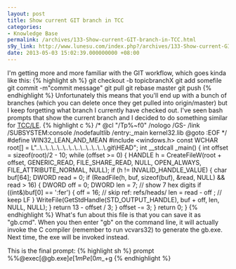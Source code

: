 ```yaml
---
layout: post
title: Show current GIT branch in TCC
categories:
- Knowledge Base
permalink: /archives/133-Show-current-GIT-branch-in-TCC.html
s9y_link: http://www.lunesu.com/index.php?/archives/133-Show-current-GIT-branch-in-TCC.html
date: 2013-05-03 15:02:39.000000000 +08:00
---
```

I'm getting more and more familiar with the GIT workflow, which goes kinda like this:
{% highlight sh %}
git checkout -b topicbranchX
git add somefile
git commit -m"commit message"
git pull
git rebase master
git push
{% endhighlight %}
Unfortunately this means that you'll end up with a bunch of branches (which you can delete once they get pulled into origin/master) but I keep forgetting what branch I currently have checked out. I've seen bash prompts that show the current branch and I decided to do something similar for <a href="http://jpsoft.com" title="JP Software">TCC/LE</a>.
{% highlight c %}
/*
@cl "/Tp%~f0" /nologo /GS- /link /SUBSYSTEM:console /nodefaultlib /entry:_main kernel32.lib
@goto :EOF
*/
#define WIN32_LEAN_AND_MEAN
#include &lt;windows.h>
const WCHAR root[] = L"..\\..\\..\\..\\..\\..\\..\\..\\..\\..\\..\\..\\.git\\HEAD";
int __stdcall _main() {
  int offset = sizeof(root)/2 - 10;
  while (offset >= 0) {
    HANDLE h = CreateFileW(root + offset, GENERIC_READ, FILE_SHARE_READ, NULL,
      OPEN_ALWAYS, FILE_ATTRIBUTE_NORMAL, NULL);
    if (h != INVALID_HANDLE_VALUE) {
      char buf[64];
      DWORD read = 0;
      if (ReadFile(h, buf, sizeof(buf), &read, NULL) &&amp; read > 16) {
        DWORD off = 0;
        DWORD len = 7;            // show 7 hex digits
        if ((int&)buf[0] == ':fer') {
          off = 16;               // skip ref: refs/heads/
          len = read - off ;     // keep LF
        }
        WriteFile(GetStdHandle(STD_OUTPUT_HANDLE), buf + off, len, NULL, NULL);
      }
      return 13 - offset / 3;
    }
    offset -= 3;
  }
  return 0;
}
{% endhighlight %}
What's fun about this file is that you can save it as "gb.cmd". When you then enter "gb" on the command line, it will actually invoke the C compiler (remember to run vcvars32) to generate the gb.exe. Next time, the exe will be invoked instead.

This is the final prompt:
{% highlight sh %}
prompt %%@exec[@gb.exe]$e[1m$P$e[0m$_$+$g
{% endhighlight %}
